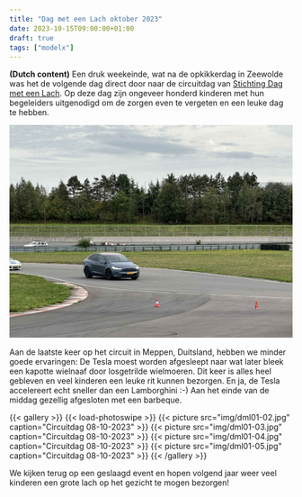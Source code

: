 ```yaml
---
title: "Dag met een Lach oktober 2023"
date: 2023-10-15T09:00:00+01:00
draft: true
tags: ["modelx"]
---
```

**(Dutch content)** Een druk weekeinde, wat na de opkikkerdag in Zeewolde was het de volgende dag direct door naar de circuitdag van [Stichting Dag met een Lach](https://dagmeteenlach.nl). Op deze dag zijn ongeveer honderd kinderen met hun begeleiders uitgenodigd om de zorgen even te vergeten en een leuke dag te hebben. 

![image](img/title.jpg)

Aan de laatste keer op het circuit in Meppen, Duitsland, hebben we minder goede ervaringen: De Tesla moest worden afgesleept naar wat later bleek een kapotte wielnaaf door losgetrilde wielmoeren. Dit keer is alles heel gebleven en veel kinderen een leuke rit kunnen bezorgen. En ja, de Tesla accelereert echt sneller dan een Lamborghini :-) Aan het einde van de middag gezellig afgesloten met een barbeque.

{{< gallery >}} {{< load-photoswipe >}}
{{< picture src="img/dml01-02.jpg" caption="Circuitdag 08-10-2023" >}}
{{< picture src="img/dml01-03.jpg" caption="Circuitdag 08-10-2023" >}}
{{< picture src="img/dml01-04.jpg" caption="Circuitdag 08-10-2023" >}}
{{< picture src="img/dml01-05.jpg" caption="Circuitdag 08-10-2023" >}}
{{< /gallery >}}

We kijken terug op een geslaagd event en hopen volgend jaar weer veel kinderen een grote lach op het gezicht te mogen bezorgen!  
